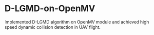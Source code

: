 # D-LGMD-on-OpenMV
Implemented D-LGMD algorithm on OpenMV module and achieved high speed dynamic collision detection in UAV flight.
